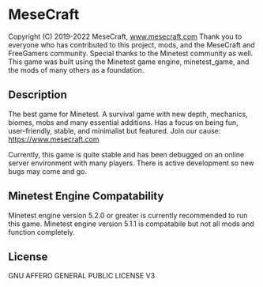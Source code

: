 MeseCraft
==========================
Copyright (C) 2019-2022 MeseCraft, www.mesecraft.com
Thank you to everyone who has contributed to this project, mods, and the MeseCraft and FreeGamers community.
Special thanks to the Minetest community as well. This game was built using the Minetest game engine, minetest_game, and the mods of many others as a foundation.

Description
-------------------------
The best game for Minetest. A survival game with new depth, mechanics, biomes, mobs and many essential additions. Has a focus on being fun, user-friendly, stable, and minimalist but featured. Join our cause: https://www.mesecraft.com

Currently, this game is quite stable and has been debugged on an online server environment with many players. There is active development so new bugs may come and go.

Minetest Engine Compatability
--------------------------
Minetest engine version 5.2.0 or greater is currently recommended to run this game.
Minetest engine version 5.1.1 is compatabile but not all mods and function completely.

License
--------------------------
GNU AFFERO GENERAL PUBLIC LICENSE V3
